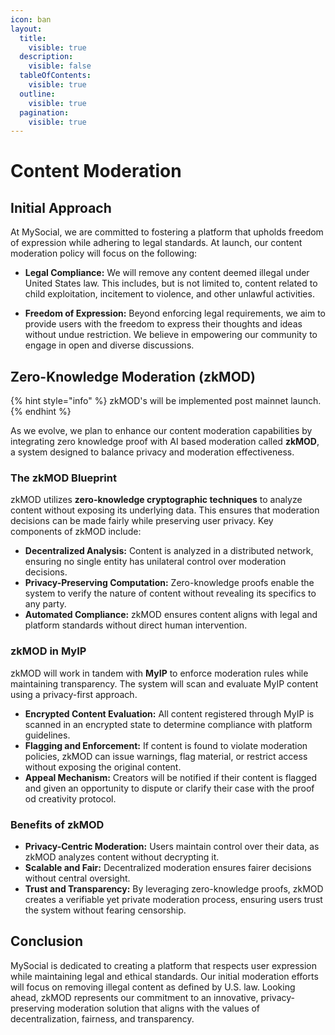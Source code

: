 ```yaml
---
icon: ban
layout:
  title:
    visible: true
  description:
    visible: false
  tableOfContents:
    visible: true
  outline:
    visible: true
  pagination:
    visible: true
---
```


# Content Moderation

## Initial Approach

At MySocial, we are committed to fostering a platform that upholds freedom of expression while adhering to legal standards. At launch, our content moderation policy will focus on the following:

- **Legal Compliance:** We will remove any content deemed illegal under United States law. This includes, but is not limited to, content related to child exploitation, incitement to violence, and other unlawful activities.

- **Freedom of Expression:** Beyond enforcing legal requirements, we aim to provide users with the freedom to express their thoughts and ideas without undue restriction. We believe in empowering our community to engage in open and diverse discussions.

## Zero-Knowledge Moderation (zkMOD)

{% hint style="info" %}
zkMOD's will be implemented post mainnet launch.
{% endhint %}

As we evolve, we plan to enhance our content moderation capabilities by integrating zero knowledge proof with AI based moderation called **zkMOD**, a system designed to balance privacy and moderation effectiveness.

### The zkMOD Blueprint

zkMOD utilizes **zero-knowledge cryptographic techniques** to analyze content without exposing its underlying data. This ensures that moderation decisions can be made fairly while preserving user privacy. Key components of zkMOD include:

- **Decentralized Analysis:** Content is analyzed in a distributed network, ensuring no single entity has unilateral control over moderation decisions.
- **Privacy-Preserving Computation:** Zero-knowledge proofs enable the system to verify the nature of content without revealing its specifics to any party.
- **Automated Compliance:** zkMOD ensures content aligns with legal and platform standards without direct human intervention.

### zkMOD in MyIP

zkMOD will work in tandem with **MyIP** to enforce moderation rules while maintaining transparency. The system will scan and evaluate MyIP content using a privacy-first approach. 

- **Encrypted Content Evaluation:** All content registered through MyIP is scanned in an encrypted state to determine compliance with platform guidelines.
- **Flagging and Enforcement:** If content is found to violate moderation policies, zkMOD can issue warnings, flag material, or restrict access without exposing the original content.
- **Appeal Mechanism:** Creators will be notified if their content is flagged and given an opportunity to dispute or clarify their case with the proof od creativity protocol.

### Benefits of zkMOD

- **Privacy-Centric Moderation:** Users maintain control over their data, as zkMOD analyzes content without decrypting it.
- **Scalable and Fair:** Decentralized moderation ensures fairer decisions without central oversight.
- **Trust and Transparency:** By leveraging zero-knowledge proofs, zkMOD creates a verifiable yet private moderation process, ensuring users trust the system without fearing censorship.

## Conclusion

MySocial is dedicated to creating a platform that respects user expression while maintaining legal and ethical standards. Our initial moderation efforts will focus on removing illegal content as defined by U.S. law. Looking ahead, zkMOD represents our commitment to an innovative, privacy-preserving moderation solution that aligns with the values of decentralization, fairness, and transparency.